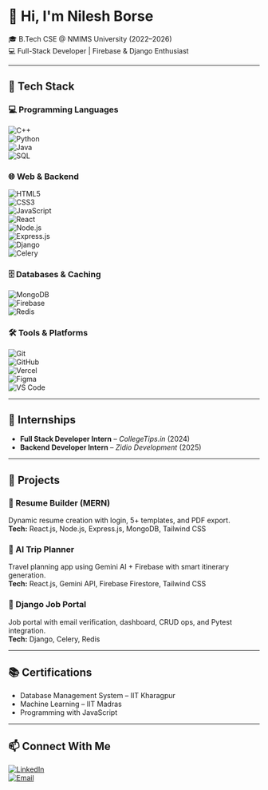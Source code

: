 # 👋 Hi, I'm Nilesh Borse

🎓 B.Tech CSE @ NMIMS University (2022–2026)  
💻 Full-Stack Developer | Firebase & Django Enthusiast  

---

## 🔧 Tech Stack

### 💻 Programming Languages  
![C++](https://img.shields.io/badge/-C++-00599C?logo=c%2b%2b&logoColor=white)  
![Python](https://img.shields.io/badge/-Python-3776AB?logo=python&logoColor=white)  
![Java](https://img.shields.io/badge/-Java-007396?logo=java&logoColor=white)  
![SQL](https://img.shields.io/badge/-SQL-003B57?logo=mysql&logoColor=white)

### 🌐 Web & Backend  
![HTML5](https://img.shields.io/badge/-HTML5-E34F26?logo=html5&logoColor=white)  
![CSS3](https://img.shields.io/badge/-CSS3-1572B6?logo=css3&logoColor=white)  
![JavaScript](https://img.shields.io/badge/-JavaScript-F7DF1E?logo=javascript&logoColor=black)  
![React](https://img.shields.io/badge/-React-61DAFB?logo=react&logoColor=black)  
![Node.js](https://img.shields.io/badge/-Node.js-339933?logo=node.js&logoColor=white)  
![Express.js](https://img.shields.io/badge/-Express.js-black?logo=express&logoColor=white)  
![Django](https://img.shields.io/badge/-Django-092E20?logo=django&logoColor=white)  
![Celery](https://img.shields.io/badge/-Celery-37814A?logo=celery&logoColor=white)

### 🗄️ Databases & Caching  
![MongoDB](https://img.shields.io/badge/-MongoDB-47A248?logo=mongodb&logoColor=white)  
![Firebase](https://img.shields.io/badge/-Firebase-FFCA28?logo=firebase&logoColor=black)  
![Redis](https://img.shields.io/badge/-Redis-DC382D?logo=redis&logoColor=white)

### 🛠️ Tools & Platforms  
![Git](https://img.shields.io/badge/-Git-F05032?logo=git&logoColor=white)  
![GitHub](https://img.shields.io/badge/-GitHub-181717?logo=github&logoColor=white)  
![Vercel](https://img.shields.io/badge/-Vercel-000000?logo=vercel&logoColor=white)  
![Figma](https://img.shields.io/badge/-Figma-F24E1E?logo=figma&logoColor=white)  
![VS Code](https://img.shields.io/badge/-VS%20Code-007ACC?logo=visual-studio-code&logoColor=white)

---

## 💼 Internships

- **Full Stack Developer Intern** – *CollegeTips.in* (2024)  
- **Backend Developer Intern** – *Zidio Development* (2025)

---

## 🚀 Projects

### 🧾 Resume Builder (MERN)
Dynamic resume creation with login, 5+ templates, and PDF export.  
**Tech:** React.js, Node.js, Express.js, MongoDB, Tailwind CSS

### 🧭 AI Trip Planner
Travel planning app using Gemini AI + Firebase with smart itinerary generation.  
**Tech:** React.js, Gemini API, Firebase Firestore, Tailwind CSS

### 💼 Django Job Portal
Job portal with email verification, dashboard, CRUD ops, and Pytest integration.  
**Tech:** Django, Celery, Redis

---

## 📚 Certifications

- Database Management System – IIT Kharagpur  
- Machine Learning – IIT Madras  
- Programming with JavaScript  

---

## 📫 Connect With Me

[![LinkedIn](https://img.shields.io/badge/-LinkedIn-blue?logo=linkedin&logoColor=white)](https://www.linkedin.com/in/nilesh-borse-eng)  
[![Email](https://img.shields.io/badge/-nileshborse.official@gmail.com-D14836?logo=gmail&logoColor=white)](mailto:nileshborse.official@gmail.com)

